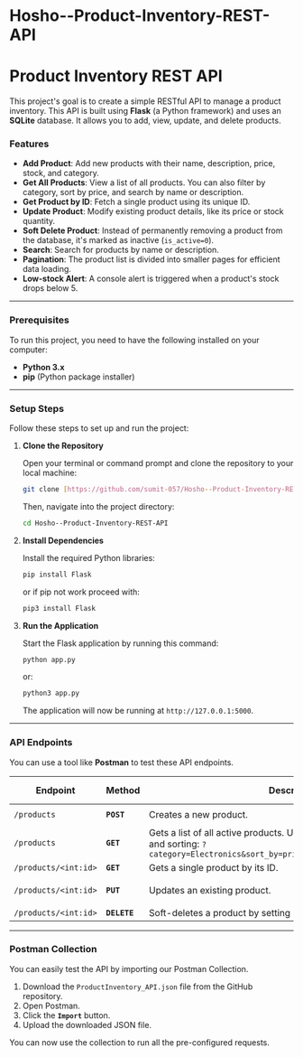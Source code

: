 # Hosho--Product-Inventory-REST-API
# Product Inventory REST API

This project's goal is to create a simple RESTful API to manage a product inventory. This API is built using **Flask** (a Python framework) and uses an **SQLite** database. It allows you to add, view, update, and delete products.

### Features

* **Add Product**: Add new products with their name, description, price, stock, and category.
* **Get All Products**: View a list of all products. You can also filter by category, sort by price, and search by name or description.
* **Get Product by ID**: Fetch a single product using its unique ID.
* **Update Product**: Modify existing product details, like its price or stock quantity.
* **Soft Delete Product**: Instead of permanently removing a product from the database, it's marked as inactive (`is_active=0`).
* **Search**: Search for products by name or description.
* **Pagination**: The product list is divided into smaller pages for efficient data loading.
* **Low-stock Alert**: A console alert is triggered when a product's stock drops below 5.

---

### Prerequisites

To run this project, you need to have the following installed on your computer:

* **Python 3.x**
* **pip** (Python package installer)

---

### Setup Steps

Follow these steps to set up and run the project:

1.  **Clone the Repository**

    Open your terminal or command prompt and clone the repository to your local machine:
    ```bash
    git clone [https://github.com/sumit-057/Hosho--Product-Inventory-REST-API.git](https://github.com/sumit-057/Hosho--Product-Inventory-REST-API.git)
    ```
    Then, navigate into the project directory:
    ```bash
    cd Hosho--Product-Inventory-REST-API
    ```

2.  **Install Dependencies**

    Install the required Python libraries:
    ```bash
    pip install Flask
    ```
    or if pip not work proceed with:
    ```bash
    pip3 install Flask
    ```

3.  **Run the Application**

    Start the Flask application by running this command:
    ```bash
    python app.py
    ```
    or:
    ```bash
    python3 app.py
    ```
    The application will now be running at `http://127.0.0.1:5000`.

---

### API Endpoints

You can use a tool like **Postman** to test these API endpoints.

| Endpoint                  | Method   | Description                                                                     | Example Request Body (JSON) |
| ------------------------- | -------- | ------------------------------------------------------------------------------- | --------------------------- |
| `/products`               | **`POST`** | Creates a new product.                                                          | `{ "name": "...", "price": ... }` |
| `/products`               | **`GET`** | Gets a list of all active products. Use query parameters for filtering and sorting: `?category=Electronics&sort_by=price&search=phone&page=1&limit=10` | N/A |
| `/products/<int:id>`      | **`GET`** | Gets a single product by its ID.                                                | N/A |
| `/products/<int:id>`      | **`PUT`** | Updates an existing product.                                                    | `{ "price": 12.99, "stock_quantity": 25 }` |
| `/products/<int:id>`      | **`DELETE`**| Soft-deletes a product by setting `is_active=0`.                               | N/A |

---

### Postman Collection

You can easily test the API by importing our Postman Collection.

1.  Download the `ProductInventory_API.json` file from the GitHub repository.
2.  Open Postman.
3.  Click the **`Import`** button.
4.  Upload the downloaded JSON file.

You can now use the collection to run all the pre-configured requests.
